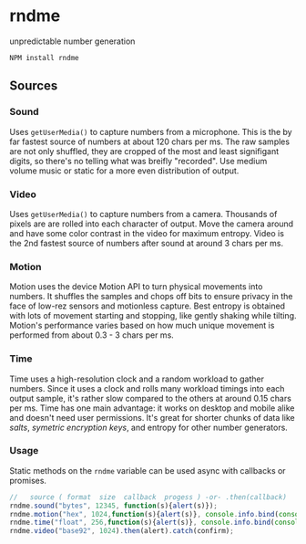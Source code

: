 # rndme
unpredictable number generation 

`NPM install rndme`


## Sources



### Sound
Uses `getUserMedia()` to capture numbers from a microphone. This is the by far fastest source of numbers at about 120 chars per ms. The raw samples are not only shuffled, they are cropped of the most and least signifigant digits, so there's no telling what was breifly "recorded". Use medium volume music or static for a more even distribution of output.


### Video
Uses `getUserMedia()` to capture numbers from a camera. Thousands of pixels are are rolled into each character of output. Move the camera around and have some color contrast in the video for maximum entropy. Video is the 2nd fastest source of numbers after sound at around 3 chars per ms.


### Motion
Motion uses the device Motion API to turn physical movements into numbers. It shuffles the samples and chops off bits to ensure privacy in the face of low-rez sensors and motionless capture. Best entropy is obtained with lots of movement starting and stopping, like gently shaking while tilting. Motion's performance varies based on how much unique movement is performed from about 0.3 - 3 chars per ms.


### Time
Time uses  a high-resolution clock and a random workload to gather numbers. Since it uses a clock and rolls many workload timings into each output sample, it's rather slow compared to the others at around 0.15 chars per ms. Time has one main advantage: it works on desktop and mobile alike and doesn't need user permissions. It's great for shorter chunks of data like _salts_, _symetric encryption keys_, and entropy for other number generators.




### Usage
Static methods on the `rndme` variable can be used async with callbacks or promises.
```js
//   source ( format  size  callback  progess ) -or- .then(callback)
rndme.sound("bytes", 12345, function(s){alert(s)});
rndme.motion("hex", 1024,function(s){alert(s)}, console.info.bind(console));
rndme.time("float", 256,function(s){alert(s)}, console.info.bind(console));
rndme.video("base92", 1024).then(alert).catch(confirm);
```
